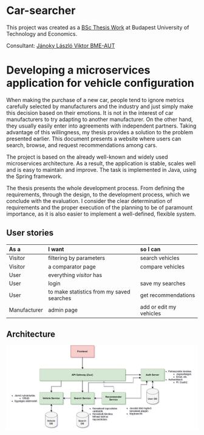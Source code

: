 # Car-searcher
This project was created as a [BSc Thesis Work](https://www.aut.bme.hu/Education/BScInfo/Szakdolgozat) at Budapest University of Technology and Economics.

Consultant: [Jánoky László Viktor BME-AUT](https://www.aut.bme.hu/Staff/jlaci) 

# Developing a microservices application for vehicle configuration
When making the purchase of a new car, people tend to ignore metrics carefully selected by manufacturers and the industry and just simply make this decision based on their emotions. It is not in the interest of car manufacturers to try adapting to another manufacturer. On the other hand, they usually easily enter into agreements with independent partners. Taking advantage of this willingness, my thesis provides a solution to the problem presented earlier. This document presents a website where users can search, browse, and request recommendations among cars.

The project is based on the already well-known and widely used microservices architecture. As a result, the application is stable, scales well and is easy to maintain and improve. The task is implemented in Java, using the Spring framework.

The thesis presents the whole development process. From defining the requirements, through the design, to the development process, which we conclude with the evaluation. I consider the clear determination of requirements and the proper execution of the planning to be of paramount importance, as it is also easier to implement a well-defined, flexible system.

## User stories
|As a |I want |so I can|
|:---|:---|:---|
|Visitor |filtering by parameters|search vehicles|
|Visitor |a comparator page|compare vehicles|
|User |everything *visitor* has | |
|User |login|save my searches|
|User |to make statistics from my saved searches| get recommendations|
|Manufacturer |admin page|add or edit my vehicles|
 
## Architecture 
![final architecture](architektúra.jpg)



